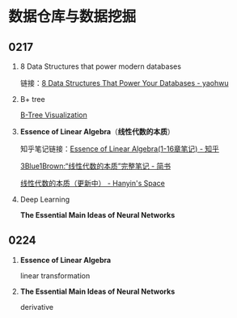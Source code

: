 # 数据仓库与数据挖掘

## 0217

1. 8 Data Structures that  power modern databases

   链接：[8 Data Structures That Power Your Databases - yaohwu](https://notes.yaohwu.xyz/2023/02/07/8-Data-Structures-That-Power-Your-Databases/)

2. B+ tree

   [B-Tree Visualization](https://www.cs.usfca.edu/~galles/visualization/BTree.html)

3. **Essence of Linear Algebra**（**线性代数的本质**）

   知乎笔记链接：[Essence of Linear Algebra(1-16章笔记) - 知乎](https://zhuanlan.zhihu.com/p/387707630)

   [3Blue1Brown:“线性代数的本质”完整笔记 - 简书](https://www.jianshu.com/p/75cfb1f3c7ed)

   [线性代数的本质（更新中） - Hanyin's Space](https://mundi-xu.github.io/2019/06/30/The-essence-of-linear-algebra/)

4. Deep Learning

   **The Essential Main Ideas of Neural Networks**

## 0224

1. **Essence of Linear Algebra**

   linear transformation

2. **The Essential Main Ideas of Neural Networks**

   derivative
